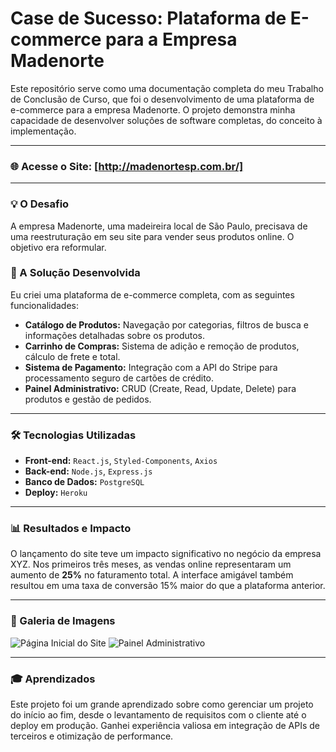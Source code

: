 # Case de Sucesso: Plataforma de E-commerce para a Empresa Madenorte 

Este repositório serve como uma documentação completa do meu Trabalho de Conclusão de Curso, que foi o desenvolvimento de uma plataforma de e-commerce para a empresa Madenorte. O projeto demonstra minha capacidade de desenvolver soluções de software completas, do conceito à implementação.

---

### 🌐 Acesse o Site: [http://madenortesp.com.br/]

---

### 💡 O Desafio

A empresa Madenorte, uma madeireira local de São Paulo, precisava de uma reestruturação em seu site para vender seus produtos online. O objetivo era reformular.

### 🚀 A Solução Desenvolvida

Eu criei uma plataforma de e-commerce completa, com as seguintes funcionalidades:

-   **Catálogo de Produtos:** Navegação por categorias, filtros de busca e informações detalhadas sobre os produtos.
-   **Carrinho de Compras:** Sistema de adição e remoção de produtos, cálculo de frete e total.
-   **Sistema de Pagamento:** Integração com a API do Stripe para processamento seguro de cartões de crédito.
-   **Painel Administrativo:** CRUD (Create, Read, Update, Delete) para produtos e gestão de pedidos.

---

### 🛠️ Tecnologias Utilizadas

-   **Front-end:** `React.js`, `Styled-Components`, `Axios`
-   **Back-end:** `Node.js`, `Express.js`
-   **Banco de Dados:** `PostgreSQL`
-   **Deploy:** `Heroku`

---

### 📊 Resultados e Impacto

O lançamento do site teve um impacto significativo no negócio da empresa XYZ. Nos primeiros três meses, as vendas online representaram um aumento de **25%** no faturamento total. A interface amigável também resultou em uma taxa de conversão 15% maior do que a plataforma anterior.

---

### 📸 Galeria de Imagens

![Página Inicial do Site](link-para-a-imagem-1)
![Painel Administrativo](link-para-a-imagem-2)

---

### 🎓 Aprendizados

Este projeto foi um grande aprendizado sobre como gerenciar um projeto do início ao fim, desde o levantamento de requisitos com o cliente até o deploy em produção. Ganhei experiência valiosa em integração de APIs de terceiros e otimização de performance.
